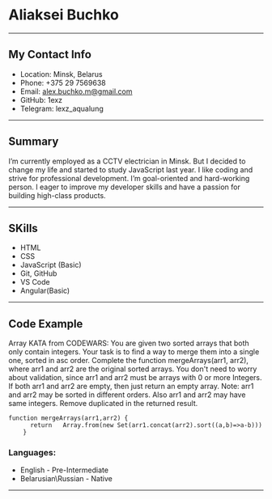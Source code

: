 # Aliaksei Buchko
---
## My Contact Info
   * Location: Minsk, Belarus
   * Phone: +375 29 7569638
   * Email: alex.buchko.m@gmail.com
   * GitHub: 1exz
   * Telegram: lexz_aqualung
---
## Summary
I’m currently employed as a ССTV electrician in Minsk. But I decided to change my life and started to study JavaScript last year. I like coding and strive for professional development.  I’m goal-oriented and hard-working person. I eager to improve my developer skills and have a passion for building high-class products. 

***
## SKills
   * HTML
   * CSS
   * JavaScript (Basic)
   * Git, GitHub
   * VS Code
   * Angular(Basic)

  ***
## Code Example
Array  KATA from CODEWARS: You are given two sorted arrays that both only contain integers. Your task is to find a way to merge them into a single one,
 sorted in asc order. Complete the function mergeArrays(arr1, arr2), where arr1 and arr2 are the original sorted arrays.
You don't need to worry about validation, since arr1 and arr2 must be arrays with 0 or more Integers. 
If both arr1 and arr2 are empty, then just return an empty array.
Note: arr1 and arr2 may be sorted in different orders. Also arr1 and arr2 may have same integers. 
Remove duplicated in the returned result.
```
function mergeArrays(arr1,arr2) {
      return   Array.from(new Set(arr1.concat(arr2).sort((a,b)=>a-b))) 
    }
```
 ### Languages:
   * English - Pre-Intermediate
   * Belarusian\Russian - Native

   ***